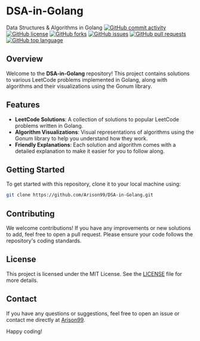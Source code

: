 # DSA-in-Golang
 Data Structures & Algorithms in Golang
[![GitHub commit activity](https://img.shields.io/github/commit-activity/y/Arison99/DSA-in-Golang)](https://github.com/Arison99/DSA-in-Golang/commits/main)
[![GitHub license](https://img.shields.io/github/license/Arison99/DSA-in-Golang)](https://github.com/Arison99/DSA-in-Golang/blob/main/LICENSE)
[![GitHub forks](https://img.shields.io/github/forks/Arison99/DSA-in-Golang)](https://github.com/Arison99/DSA-in-Golang/network)
[![GitHub issues](https://img.shields.io/github/issues/Arison99/DSA-in-Golang)](https://github.com/Arison99/DSA-in-Golang/issues)
[![GitHub pull requests](https://img.shields.io/github/issues-pr/Arison99/DSA-in-Golang)](https://github.com/Arison99/DSA-in-Golang/pulls)
[![GitHub top language](https://img.shields.io/github/languages/top/Arison99/DSA-in-Golang)](https://golang.org/)

## Overview
Welcome to the **DSA-in-Golang** repository! This project contains solutions to various LeetCode problems implemented in Golang, along with algorithms and their visualizations using the Gonum library.

## Features
- **LeetCode Solutions**: A collection of solutions to popular LeetCode problems written in Golang.
- **Algorithm Visualizations**: Visual representations of algorithms using the Gonum library to help you understand how they work.
- **Friendly Explanations**: Each solution and algorithm comes with a detailed explanation to make it easier for you to follow along.

## Getting Started
To get started with this repository, clone it to your local machine using:
```sh
git clone https://github.com/Arison99/DSA-in-Golang.git
```

## Contributing
We welcome contributions! If you have any improvements or new solutions to add, feel free to open a pull request. Please ensure your code follows the repository's coding standards.

## License
This project is licensed under the MIT License. See the [LICENSE](https://github.com/Arison99/DSA-in-Golang/blob/main/LICENSE) file for more details.

## Contact
If you have any questions or suggestions, feel free to open an issue or contact me directly at [Arison99](https://github.com/Arison99).

Happy coding!
